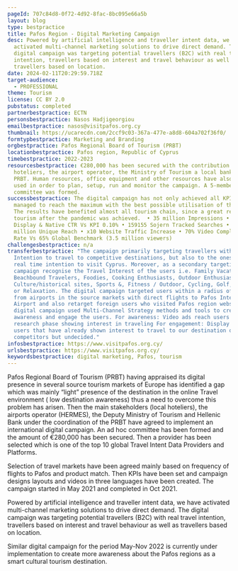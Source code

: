 ```yaml
---
pageId: 707c84d8-0f72-4d92-8fac-8bc095e66a5b
layout: blog
type: bestpractice
title: Pafos Region - Digital Marketing Campaign
desc: Powered by artificial intelligence and traveller intent data, we have
  activated multi-channel marketing solutions to drive direct demand. The
  digital campaign was targeting potential travellers (B2C) with real travel
  intention, travellers based on interest and travel behaviour as well as
  travellers based on location.
date: 2024-02-11T20:29:59.718Z
target-audience:
  - PROFESSIONAL
theme: Tourism
license: CC BY 2.0
pubstatus: completed
partnerbestpractice: ECTN
personsbestpractice: Nasos Hadjigeorgiou
emailbestpractice: nasos@visitpafos.org.cy
thumbnail: https://ucarecdn.com/2ccf9c03-367a-477e-a8d8-604a702f36f0/
formtypbestpractice: Marketing and Branding
orgbestpractice: Pafos Regional Board of Tourism (PRBT)
locationbestpractice: Pafos region, Republic of Cyprus
timebestpractice: 2022-2023
resourcesbestpractice: €280,000 has been secured with the contribution of local
  hoteliers, the airport operator, the Ministry of Tourism a local bank and
  PRBT. Human resources, office equipment and other resources have also been
  used in order to plan, setup, run and monitor the campaign. A 5-member
  committee was formed.
successbestpractice: The digital campaign has not only achieved all KPI’s, but
  managed to reach the maximum with the best possible utilisation of the budget.
  The results have benefited almost all tourism chain, since a great recovery of
  tourism after the pandemic was achieved.  • 35 million Impressions • 0.14 %
  Display & Native CTR Vs KPI 0.10% • 159155 Sojern Tracked Searches • 12.5
  million Unique Reach • x10 Website Traffic Increase • 70% Video Completion
  Rate Vs 65% Global Benchmark (3.5 million viewers)
challengesbestpractice: n/a
transferbestpractice: "The campaign primarily targeting travellers with real
  Intention to travel to competitive destinations, but also to the ones that has
  real time intention to visit Cyprus. Moreover, as a secondary targeting the
  campaign recognise the Travel Interest of the users i.e. Family Vacationers,
  Beachbound Travelers, Foodies, Cooking Enthusiasts, Outdoor Enthusiasts,
  Culture/historical sites, Sports &, Fitness / Outdoor, Cycling, Golf, Running
  or Relaxation. The digital campaign targeted users within a radius of 100 Km
  from airports in the source markets with direct flights to Pafos International
  Airport and also retarget foreign users who visited Pafos region website. This
  digital campaign used Multi-Channel Strategy methods and tools to create
  awareness and engage the users. For awareness: Video ads reach users in the
  research phase showing interest in traveling For engagement: Display ads reach
  users that have already shown interest to travel to our destination or
  competitors but undecided."
infosbestpractice: https://www.visitpafos.org.cy/
urlsbestpractice: https://www.visitpafos.org.cy/
keywordsbestpractice: digital marketing, Pafos, tourism
---
```



Pafos Regional Board of Tourism (PRBT) having appraised its digital presence in several source tourism markets of Europe has identified a gap which was mainly “light” presence of the destination in the online Travel environment ( low destination awareness) thus a need to overcome this problem has arisen. Then the main stakeholders (local hoteliers), the airports operator (HERMES), the Deputy Ministry of Tourism and Hellenic Bank under the coordination of the PRBT have agreed to implement an international digital campaign. An ad hoc committee has been formed and the amount of €280,000 has been secured. Then a provider has been selected which is one of the top 10 global Travel Intent Data Providers and Platforms.

Selection of travel markets have been agreed mainly based on frequency of flights to Pafos and product match. Then KPIs have been set and campaign designs layouts and videos in three languages have been created. The campaign started in May 2021 and completed in Oct 2021.

Powered by artificial intelligence and traveller intent data, we have activated multi-channel marketing solutions to drive direct demand. The digital campaign was targeting potential travellers (B2C) with real travel intention, travellers based on interest and travel behaviour as well as travellers based on location.

Similar digital campaign for the period May-Nov 2022 is currently under implementation to create more awareness about the Pafos regions as a smart cultural tourism destination.

<!--EndFragment-->